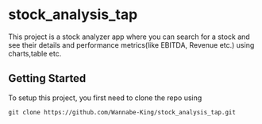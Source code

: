 # stock_analysis_tap

This project is a stock analyzer app where you can search for a stock and see their details and performance metrics(like EBITDA, Revenue etc.) using charts,table etc.

## Getting Started

To setup this project, you first need to clone the repo using

```
git clone https://github.com/Wannabe-King/stock_analysis_tap.git
```
